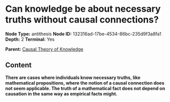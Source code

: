 # Can knowledge be about necessary truths without causal connections?

**Node Type:** antithesis
**Node ID:** 132316ad-17be-4534-86bc-235d9f3a8fa1
**Depth:** 2
**Terminal:** Yes

**Parent:** [Causal Theory of Knowledge](causal-theory-of-knowledge.md)

## Content

**There are cases where individuals know necessary truths, like mathematical propositions, where the notion of a causal connection does not seem applicable. The truth of a mathematical fact does not depend on causation in the same way as empirical facts might.**
